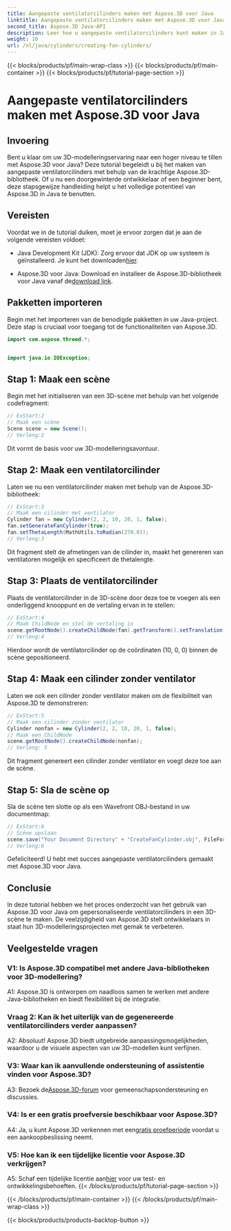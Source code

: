 ```yaml
---
title: Aangepaste ventilatorcilinders maken met Aspose.3D voor Java
linktitle: Aangepaste ventilatorcilinders maken met Aspose.3D voor Java
second_title: Aspose.3D Java-API
description: Leer hoe u aangepaste ventilatorcilinders kunt maken in Java met Aspose.3D. Verbeter uw 3D-modelleringsspel moeiteloos.
weight: 10
url: /nl/java/cylinders/creating-fan-cylinders/
---
```


{{< blocks/products/pf/main-wrap-class >}}
{{< blocks/products/pf/main-container >}}
{{< blocks/products/pf/tutorial-page-section >}}

# Aangepaste ventilatorcilinders maken met Aspose.3D voor Java

## Invoering

Bent u klaar om uw 3D-modelleringservaring naar een hoger niveau te tillen met Aspose.3D voor Java? Deze tutorial begeleidt u bij het maken van aangepaste ventilatorcilinders met behulp van de krachtige Aspose.3D-bibliotheek. Of u nu een doorgewinterde ontwikkelaar of een beginner bent, deze stapsgewijze handleiding helpt u het volledige potentieel van Aspose.3D in Java te benutten.

## Vereisten

Voordat we in de tutorial duiken, moet je ervoor zorgen dat je aan de volgende vereisten voldoet:

- Java Development Kit (JDK): Zorg ervoor dat JDK op uw systeem is geïnstalleerd. Je kunt het downloaden[hier](https://www.oracle.com/java/technologies/javase-downloads.html).

-  Aspose.3D voor Java: Download en installeer de Aspose.3D-bibliotheek voor Java vanaf de[download link](https://releases.aspose.com/3d/java/).

## Pakketten importeren

Begin met het importeren van de benodigde pakketten in uw Java-project. Deze stap is cruciaal voor toegang tot de functionaliteiten van Aspose.3D.

```java
import com.aspose.threed.*;


import java.io.IOException;
```

## Stap 1: Maak een scène

Begin met het initialiseren van een 3D-scène met behulp van het volgende codefragment:

```java
// ExStart:2
// Maak een scène
Scene scene = new Scene();
// Verleng:2
```

Dit vormt de basis voor uw 3D-modelleringsavontuur.

## Stap 2: Maak een ventilatorcilinder

Laten we nu een ventilatorcilinder maken met behulp van de Aspose.3D-bibliotheek:

```java
// ExStart:3
// Maak een cilinder met ventilator
Cylinder fan = new Cylinder(2, 2, 10, 20, 1, false);
fan.setGenerateFanCylinder(true);
fan.setThetaLength(MathUtils.toRadian(270.0));
// Verleng:3
```

Dit fragment stelt de afmetingen van de cilinder in, maakt het genereren van ventilatoren mogelijk en specificeert de thetalengte.

## Stap 3: Plaats de ventilatorcilinder

Plaats de ventilatorcilinder in de 3D-scène door deze toe te voegen als een onderliggend knooppunt en de vertaling ervan in te stellen:

```java
// ExStart:4
// Maak ChildNode en stel de vertaling in
scene.getRootNode().createChildNode(fan).getTransform().setTranslation(10, 0, 0);
// Verleng:4
```

Hierdoor wordt de ventilatorcilinder op de coördinaten (10, 0, 0) binnen de scène gepositioneerd.

## Stap 4: Maak een cilinder zonder ventilator

Laten we ook een cilinder zonder ventilator maken om de flexibiliteit van Aspose.3D te demonstreren:

```java
// ExStart:5
// Maak een cilinder zonder ventilator
Cylinder nonfan = new Cylinder(2, 2, 10, 20, 1, false);
// Maak een ChildNode
scene.getRootNode().createChildNode(nonfan);
// Verleng: 5
```

Dit fragment genereert een cilinder zonder ventilator en voegt deze toe aan de scène.

## Stap 5: Sla de scène op

Sla de scène ten slotte op als een Wavefront OBJ-bestand in uw documentmap:

```java
// ExStart:6
// Scène opslaan
scene.save("Your Document Directory" + "CreateFanCylinder.obj", FileFormat.WAVEFRONTOBJ);
// Verleng:6
```

Gefeliciteerd! U hebt met succes aangepaste ventilatorcilinders gemaakt met Aspose.3D voor Java.

## Conclusie

In deze tutorial hebben we het proces onderzocht van het gebruik van Aspose.3D voor Java om gepersonaliseerde ventilatorcilinders in een 3D-scène te maken. De veelzijdigheid van Aspose.3D stelt ontwikkelaars in staat hun 3D-modelleringsprojecten met gemak te verbeteren.

## Veelgestelde vragen

### V1: Is Aspose.3D compatibel met andere Java-bibliotheken voor 3D-modellering?

A1: Aspose.3D is ontworpen om naadloos samen te werken met andere Java-bibliotheken en biedt flexibiliteit bij de integratie.

### Vraag 2: Kan ik het uiterlijk van de gegenereerde ventilatorcilinders verder aanpassen?

A2: Absoluut! Aspose.3D biedt uitgebreide aanpassingsmogelijkheden, waardoor u de visuele aspecten van uw 3D-modellen kunt verfijnen.

### V3: Waar kan ik aanvullende ondersteuning of assistentie vinden voor Aspose.3D?

 A3: Bezoek de[Aspose.3D-forum](https://forum.aspose.com/c/3d/18) voor gemeenschapsondersteuning en discussies.

### V4: Is er een gratis proefversie beschikbaar voor Aspose.3D?

 A4: Ja, u kunt Aspose.3D verkennen met een[gratis proefperiode](https://releases.aspose.com/) voordat u een aankoopbeslissing neemt.

### V5: Hoe kan ik een tijdelijke licentie voor Aspose.3D verkrijgen?

 A5: Schaf een tijdelijke licentie aan[hier](https://purchase.aspose.com/temporary-license/) voor uw test- en ontwikkelingsbehoeften.
{{< /blocks/products/pf/tutorial-page-section >}}

{{< /blocks/products/pf/main-container >}}
{{< /blocks/products/pf/main-wrap-class >}}

{{< blocks/products/products-backtop-button >}}
